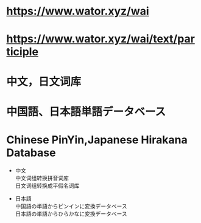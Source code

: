 # https://www.wator.xyz/wai
# https://www.wator.xyz/wai/text/participle
# 中文，日文词库
# 中国語、日本語単語データベース
# Chinese PinYin,Japanese Hirakana Database

- 中文  
 中文词组转换拼音词库  
 日文词组转换成平假名词库  

- 日本語   
 中国語の単語からピンインに変換データベース    
 日本語の単語からひらかなに変換データベース    
